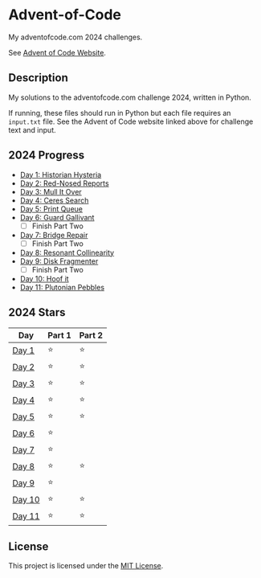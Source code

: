 # Advent-of-Code
My adventofcode.com 2024 challenges. 

See [Advent of Code Website](https://adventofcode.com/ "Advent of Code").

## Description

My solutions to the adventofcode.com challenge 2024, written in Python.

If running, these files should run in Python but each file requires an `input.txt` file. See the Advent of Code website linked above for challenge text and input.

## 2024 Progress
- [Day 1: Historian Hysteria](2024%20Advent%20of%20Code/1)
- [Day 2: Red-Nosed Reports](2024%20Advent%20of%20Code/2)
- [Day 3: Mull It Over](2024%20Advent%20of%20Code/3)
- [Day 4: Ceres Search](2024%20Advent%20of%20Code/4)
- [Day 5: Print Queue](2024%20Advent%20of%20Code/5)
- [Day 6: Guard Gallivant](2024%20Advent%20of%20Code/6)
    - [ ] Finish Part Two
- [Day 7: Bridge Repair](2024%20Advent%20of%20Code/7)
    - [ ] Finish Part Two
- [Day 8: Resonant Collinearity](2024%20Advent%20of%20Code/8)
- [Day 9: Disk Fragmenter](2024%20Advent%20of%20Code/9)
    - [ ] Finish Part Two
- [Day 10: Hoof it](2024%20Advent%20of%20Code/10)
- [Day 11: Plutonian Pebbles](2024%20Advent%20of%20Code/11)

## 2024 Stars
|Day |Part 1|Part 2|
|----|------|------|
|[Day 1](2024%20Advent%20of%20Code/1)|⭐|⭐|
|[Day 2](2024%20Advent%20of%20Code/2)|⭐|⭐|
|[Day 3](2024%20Advent%20of%20Code/3)|⭐|⭐|
|[Day 4](2024%20Advent%20of%20Code/4)|⭐|⭐|
|[Day 5](2024%20Advent%20of%20Code/5)|⭐|⭐|
|[Day 6](2024%20Advent%20of%20Code/6)|⭐|   |
|[Day 7](2024%20Advent%20of%20Code/7)|⭐|   |
|[Day 8](2024%20Advent%20of%20Code/8)|⭐|⭐|
|[Day 9](2024%20Advent%20of%20Code/9)|⭐|   |
|[Day 10](2024%20Advent%20of%20Code/10)|⭐|⭐|
|[Day 11](2024%20Advent%20of%20Code/11)|⭐|⭐|

## License

This project is licensed under the [MIT License](LICENSE).
